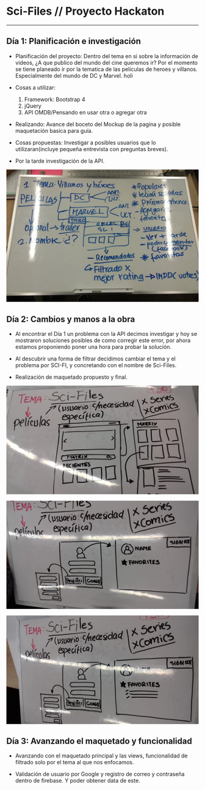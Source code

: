 # Sci-Files // Proyecto Hackaton
___
## Día 1: Planificación e investigación

* Planificación del proyecto: Dentro del tema en si sobre la información de videos, ¿A que publico del mundo del cine queremos ir?
Por el momento se tiene planeado ir por la tematica de las peliculas de heroes y villanos. Especialmente del mundo de DC y Marvel. holi

* Cosas a utilizar: 
	1. Framework: Bootstrap 4
	2. jQuery
	3. API OMDB/Pensando en usar otra o agregar otra

* Realizando: Avance del boceto del Mockup de la pagina y posible maquetación basica para guía.

* Cosas propuestas: Investigar a posibles usuarios que lo utilizaran(incluye pequeña entrevista con preguntas breves).

* Por la tarde investigación de la API. 

![Planeamiento](assets/documents/Planing.jpg)

## Día 2: Cambios y manos a la obra

* Al encontrar el Día 1 un problema con la API decimos investigar y hoy se mostraron soluciones posibles de como corregir este error, por ahora estamos proponiendo poner una hora para probar la solución.

* Al descubrir una forma de filtrar decidimos cambiar el tema y el problema por SCI-FI, y concretando con el nombre de Sci-Files.

* Realización de maquetado propuesto y final.

![PlaneamientoFinal](assets/documents/Docimg2.jpg)

![PlaneamientoFinal](assets/documents/Docimg3.jpg)

![PlaneamientoFinal](assets/documents/Docimg4.jpg)


## Día 3: Avanzando el maquetado y funcionalidad

* Avanzando con el maquetado principal y las views, funcionalidad de filtrado solo por el tema al que nos enfocamos.

* Validación de usuario por Google y registro de correo y contraseña dentro de firebase. Y poder obtener data de este.
